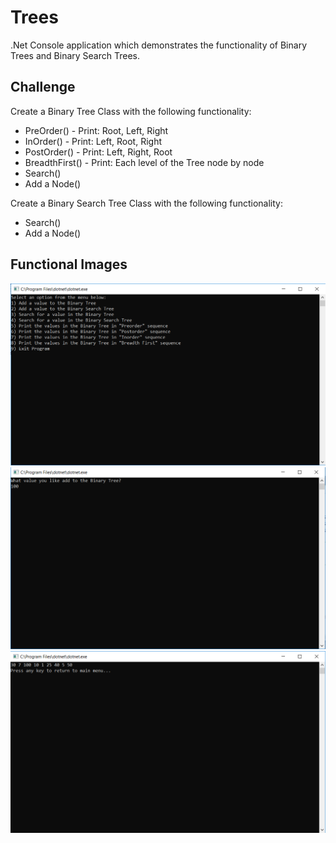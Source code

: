 # Trees

.Net Console application which demonstrates the functionality of Binary Trees and Binary Search Trees.

## Challenge

Create a Binary Tree Class with the following functionality:
* PreOrder() - Print: Root, Left, Right
* InOrder() - Print: Left, Root, Right
* PostOrder() - Print: Left, Right, Root
* BreadthFirst() - Print: Each level of the Tree node by node
* Search()
* Add a Node()

Create a Binary Search Tree Class with the following functionality:
* Search()
* Add a Node()

## Functional Images

![Trees 01](../../assets/trees-images/trees-image-01.PNG)
![Trees 02](../../assets/trees-images/trees-image-02.PNG)
![Trees 03](../../assets/trees-images/trees-image-03.PNG)
